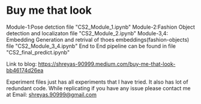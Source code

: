 # Buy me that look

Module-1:Pose detction file "CS2_Module_1.ipynb"
Module-2:Fashion Object detection and localizaton file "CS2_Module_2.ipynb"
Module-3,4: Embedding Generation and retrival of thoes embeddings(fashion-objects)
file "CS2_Module_3_4.ipynb"
End to End pipeline can be found in file "CS2_final_predict.ipynb"

Link to blog: https://shreyas-90999.medium.com/buy-me-that-look-bb46174d26ea

Experiment files just has all experiments that I have tried. It also has lot of redundant code.
While replicating if you have any issue please contact me at Email: shreyas.90999@gmail.com
